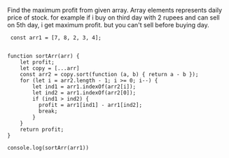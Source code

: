 Find the maximum profit from given array. Array elements represents daily price of stock. for example if i buy on third day with 2 rupees and can sell on 5th day, i get maximum profit. but you can't sell before buying day.

     const arr1 = [7, 8, 2, 3, 4];


    function sortArr(arr) {
        let profit;
        let copy = [...arr]
        const arr2 = copy.sort(function (a, b) { return a - b });
        for (let i = arr2.length - 1; i >= 0; i--) {
            let ind1 = arr1.indexOf(arr2[i]);
            let ind2 = arr1.indexOf(arr2[0]);
            if (ind1 > ind2) {
              profit = arr1[ind1] - arr1[ind2];
              break;
            }
        }
        return profit;
    }

    console.log(sortArr(arr1))
